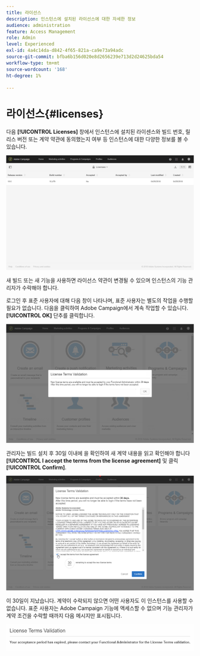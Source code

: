 ```yaml
---
title: 라이선스
description: 인스턴스에 설치된 라이선스에 대한 자세한 정보
audience: administration
feature: Access Management
role: Admin
level: Experienced
exl-id: 4a4c14da-d842-4f65-821a-ca9e73a94adc
source-git-commit: bfba6b156d020e8d2656239e713d2d24625bda54
workflow-type: tm+mt
source-wordcount: '168'
ht-degree: 1%

---
```


# 라이선스{#licenses}

다음 **[!UICONTROL Licenses]** 창에서 인스턴스에 설치된 라이센스와 빌드 번호, 릴리스 버전 또는 계약 약관에 동의했는지 여부 등 인스턴스에 대한 다양한 정보를 볼 수 있습니다.

![](assets/license_1.png)

새 빌드 또는 새 기능을 사용하면 라이선스 약관이 변경될 수 있으며 인스턴스의 기능 관리자가 수락해야 합니다.

로그인 후 표준 사용자에 대해 다음 창이 나타나며, 표준 사용자는 별도의 작업을 수행할 필요가 없습니다. 다음을 클릭하여 Adobe Campaign에서 계속 작업할 수 있습니다. **[!UICONTROL OK]** 단추를 클릭합니다.

![](assets/license_2.png)

관리자는 빌드 설치 후 30일 이내에 을 확인하여 새 계약 내용을 읽고 확인해야 합니다 **[!UICONTROL I accept the terms from the license agreement]** 및 클릭 **[!UICONTROL Confirm]**.

![](assets/license_3.png)

이 30일이 지났습니다. 계약이 수락되지 않으면 어떤 사용자도 이 인스턴스를 사용할 수 없습니다. 표준 사용자는 Adobe Campaign 기능에 액세스할 수 없으며 기능 관리자가 계약 조건을 수락할 때까지 다음 메시지만 표시됩니다.

![](assets/license_4.png)
